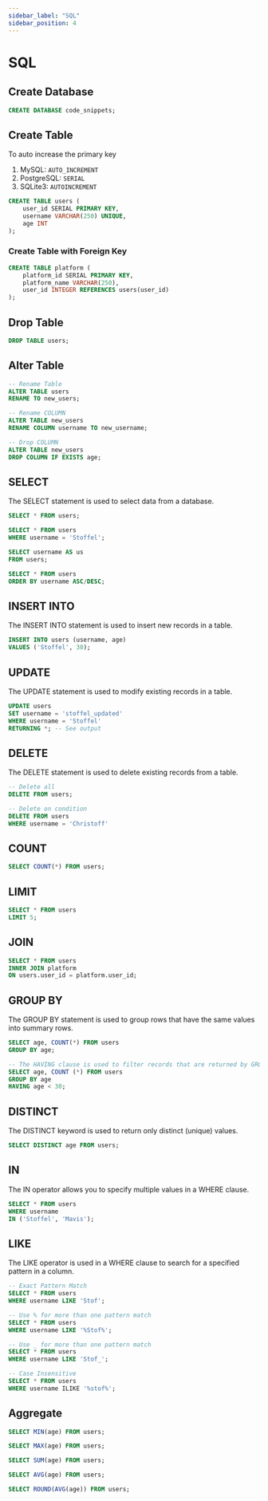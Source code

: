 ```yaml
---
sidebar_label: "SQL"
sidebar_position: 4
---
```


# SQL

## Create Database

```sql
CREATE DATABASE code_snippets;
```

## Create Table

To auto increase the primary key

1. MySQL: `AUTO_INCREMENT`
2. PostgreSQL: `SERIAL`
3. SQLite3: `AUTOINCREMENT`

```sql
CREATE TABLE users (
    user_id SERIAL PRIMARY KEY,
    username VARCHAR(250) UNIQUE,
    age INT
);
```

### Create Table with Foreign Key

```sql
CREATE TABLE platform (
    platform_id SERIAL PRIMARY KEY,
    platform_name VARCHAR(250),
    user_id INTEGER REFERENCES users(user_id)
);
```

## Drop Table

```sql
DROP TABLE users;
```

## Alter Table

```sql
-- Rename Table
ALTER TABLE users
RENAME TO new_users;

-- Rename COLUMN
ALTER TABLE new_users
RENAME COLUMN username TO new_username;

-- Drop COLUMN
ALTER TABLE new_users
DROP COLUMN IF EXISTS age;
```

## SELECT

The SELECT statement is used to select data from a database.

```sql
SELECT * FROM users;

SELECT * FROM users
WHERE username = 'Stoffel';

SELECT username AS us
FROM users;

SELECT * FROM users
ORDER BY username ASC/DESC;
```

## INSERT INTO

The INSERT INTO statement is used to insert new records in a table.

```sql
INSERT INTO users (username, age)
VALUES ('Stoffel', 30);
```

## UPDATE

The UPDATE statement is used to modify existing records in a table.

```sql
UPDATE users
SET username = 'stoffel_updated'
WHERE username = 'Stoffel'
RETURNING *; -- See output
```

## DELETE

The DELETE statement is used to delete existing records from a table.

```sql
-- Delete all
DELETE FROM users;

-- Delete on condition
DELETE FROM users
WHERE username = 'Christoff'
```

## COUNT

```sql
SELECT COUNT(*) FROM users;
```

## LIMIT

```sql
SELECT * FROM users
LIMIT 5;
```

## JOIN

```sql
SELECT * FROM users
INNER JOIN platform
ON users.user_id = platform.user_id;
```

## GROUP BY

The GROUP BY statement is used to group rows that have the same values into summary rows.

```sql
SELECT age, COUNT(*) FROM users
GROUP BY age;

-- The HAVING clause is used to filter records that are returned by GROUP BY
SELECT age, COUNT (*) FROM users
GROUP BY age
HAVING age < 30;
```

## DISTINCT

The DISTINCT keyword is used to return only distinct (unique) values.

```sql
SELECT DISTINCT age FROM users;
```

## IN

The IN operator allows you to specify multiple values in a WHERE clause.

```sql
SELECT * FROM users
WHERE username
IN ('Stoffel', 'Mavis');
```

## LIKE

The LIKE operator is used in a WHERE clause to search for a specified pattern in a column.

```sql
-- Exact Pattern Match
SELECT * FROM users
WHERE username LIKE 'Stof';

-- Use % for more than one pattern match
SELECT * FROM users
WHERE username LIKE '%Stof%';

-- Use _ for more than one pattern match
SELECT * FROM users
WHERE username LIKE 'Stof_';

-- Case Insensitive
SELECT * FROM users
WHERE username ILIKE '%stof%';
```

## Aggregate

```sql
SELECT MIN(age) FROM users;

SELECT MAX(age) FROM users;

SELECT SUM(age) FROM users;

SELECT AVG(age) FROM users;

SELECT ROUND(AVG(age)) FROM users;
```
